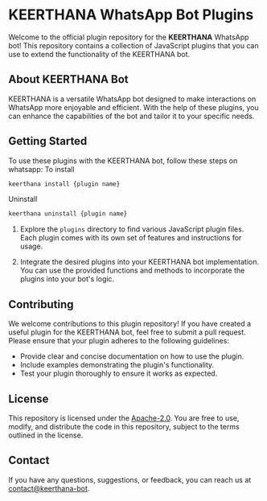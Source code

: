 # KEERTHANA WhatsApp Bot Plugins

Welcome to the official plugin repository for the **KEERTHANA** WhatsApp bot! This repository contains a collection of JavaScript plugins that you can use to extend the functionality of the KEERTHANA bot.

## About KEERTHANA Bot

KEERTHANA is a versatile WhatsApp bot designed to make interactions on WhatsApp more enjoyable and efficient. With the help of these plugins, you can enhance the capabilities of the bot and tailor it to your specific needs.

## Getting Started

To use these plugins with the KEERTHANA bot, follow these steps on whatsapp:
To install

```js
keerthana install {plugin name}
```

Uninstall

```js
keerthana uninstall {plugin name}
```

1. Explore the `plugins` directory to find various JavaScript plugin files. Each plugin comes with its own set of features and instructions for usage.

2. Integrate the desired plugins into your KEERTHANA bot implementation. You can use the provided functions and methods to incorporate the plugins into your bot's logic.

## Contributing

We welcome contributions to this plugin repository! If you have created a useful plugin for the KEERTHANA bot, feel free to submit a pull request. Please ensure that your plugin adheres to the following guidelines:

- Provide clear and concise documentation on how to use the plugin.
- Include examples demonstrating the plugin's functionality.
- Test your plugin thoroughly to ensure it works as expected.

## License

This repository is licensed under the [Apache-2.0](LICENSE). You are free to use, modify, and distribute the code in this repository, subject to the terms outlined in the license.

## Contact

If you have any questions, suggestions, or feedback, you can reach us at [contact@keerthana-bot](mailto:ajayosakhub@gmail.com).
